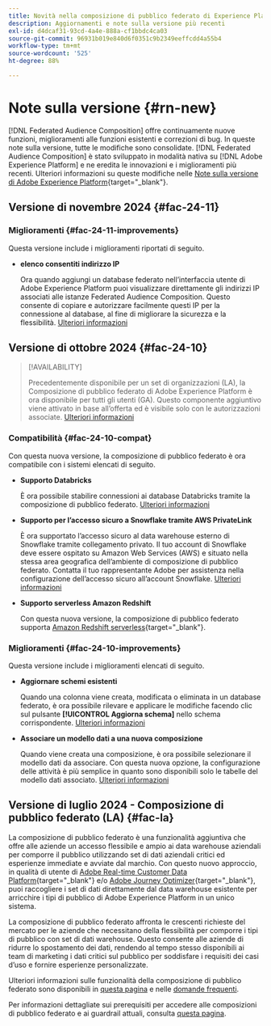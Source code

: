 ```yaml
---
title: Novità nella composizione di pubblico federato di Experience Platform
description: Aggiornamenti e note sulla versione più recenti
exl-id: d4dcaf31-93cd-4a4e-888a-cf1bbdc4ca03
source-git-commit: 96931b019e840d6f0351c9b2349eeffcdd4a55b4
workflow-type: tm+mt
source-wordcount: '525'
ht-degree: 88%

---
```


# Note sulla versione {#rn-new}

[!DNL Federated Audience Composition] offre continuamente nuove funzioni, miglioramenti alle funzioni esistenti e correzioni di bug. In queste note sulla versione, tutte le modifiche sono consolidate. [!DNL Federated Audience Composition] è stato sviluppato in modalità nativa su [!DNL Adobe Experience Platform] e ne eredita le innovazioni e i miglioramenti più recenti. Ulteriori informazioni su queste modifiche nelle [Note sulla versione di Adobe Experience Platform](https://experienceleague.adobe.com/docs/experience-platform/release-notes/latest.html?lang=it){target="_blank"}.

## Versione di novembre 2024 {#fac-24-11}

### Miglioramenti {#fac-24-11-improvements}

Questa versione include i miglioramenti riportati di seguito.

* **elenco consentiti indirizzo IP**

  Ora quando aggiungi un database federato nell’interfaccia utente di Adobe Experience Platform puoi visualizzare direttamente gli indirizzi IP associati alle istanze Federated Audience Composition. Questo consente di copiare e autorizzare facilmente questi IP per la connessione al database, al fine di migliorare la sicurezza e la flessibilità. [Ulteriori informazioni](../connections/connections.md)

## Versione di ottobre 2024 {#fac-24-10}

>[!AVAILABILITY]
>
>Precedentemente disponibile per un set di organizzazioni (LA), la Composizione di pubblico federato di Adobe Experience Platform è ora disponibile per tutti gli utenti (GA). Questo componente aggiuntivo viene attivato in base all’offerta ed è visibile solo con le autorizzazioni associate. [Ulteriori informazioni](access-prerequisites.md)
>

### Compatibilità {#fac-24-10-compat}

Con questa nuova versione, la composizione di pubblico federato è ora compatibile con i sistemi elencati di seguito.

* **Supporto Databricks**

  È ora possibile stabilire connessioni ai database Databricks tramite la composizione di pubblico federato. [Ulteriori informazioni](../connections/federated-db.md#databricks)

* **Supporto per l’accesso sicuro a Snowflake tramite AWS PrivateLink**

  È ora supportato l’accesso sicuro al data warehouse esterno di Snowflake tramite collegamento privato. Il tuo account di Snowflake deve essere ospitato su Amazon Web Services (AWS) e situato nella stessa area geografica dell’ambiente di composizione di pubblico federato. Contatta il tuo rappresentante Adobe per assistenza nella configurazione dell’accesso sicuro all’account Snowflake. [Ulteriori informazioni](../connections/federated-db.md#snowflake)

* **Supporto serverless Amazon Redshift**

  Con questa nuova versione, la composizione di pubblico federato supporta [Amazon Redshift serverless](https://aws.amazon.com/it/redshift/redshift-serverless/){target="_blank"}.

### Miglioramenti {#fac-24-10-improvements}

Questa versione include i miglioramenti elencati di seguito.

* **Aggiornare schemi esistenti**

  Quando una colonna viene creata, modificata o eliminata in un database federato, è ora possibile rilevare e applicare le modifiche facendo clic sul pulsante **[!UICONTROL Aggiorna schema]** nello schema corrispondente. [Ulteriori informazioni](../customer/schemas.md#schema-refresh)

* **Associare un modello dati a una nuova composizione**

  Quando viene creata una composizione, è ora possibile selezionare il modello dati da associare. Con questa nuova opzione, la configurazione delle attività è più semplice in quanto sono disponibili solo le tabelle del modello dati associato. [Ulteriori informazioni](../compositions/create-composition.md)

## Versione di luglio 2024 - Composizione di pubblico federato (LA) {#fac-la}

La composizione di pubblico federato è una funzionalità aggiuntiva che offre alle aziende un accesso flessibile e ampio ai data warehouse aziendali per comporre il pubblico utilizzando set di dati aziendali critici ed esperienze immediate e avviate dal marchio. Con questo nuovo approccio, in qualità di utente di [Adobe Real-time Customer Data Platform](https://experienceleague.adobe.com/it/docs/experience-platform/segmentation/home){target="_blank"} e/o [Adobe Journey Optimizer](https://experienceleague.adobe.com/it/docs/journey-optimizer/using/ajo-home){target="_blank"}, puoi raccogliere i set di dati direttamente dal data warehouse esistente per arricchire i tipi di pubblico di Adobe Experience Platform in un unico sistema.

La composizione di pubblico federato affronta le crescenti richieste del mercato per le aziende che necessitano della flessibilità per comporre i tipi di pubblico con set di dati warehouse. Questo consente alle aziende di ridurre lo spostamento dei dati, rendendo al tempo stesso disponibili ai team di marketing i dati critici sul pubblico per soddisfare i requisiti dei casi d’uso e fornire esperienze personalizzate. 

Ulteriori informazioni sulle funzionalità della composizione di pubblico federato sono disponibili in [questa pagina](get-started.md) e nelle [domande frequenti](faq.md).

Per informazioni dettagliate sui prerequisiti per accedere alle composizioni di pubblico federato e ai guardrail attuali, consulta [questa pagina](access-prerequisites.md).

